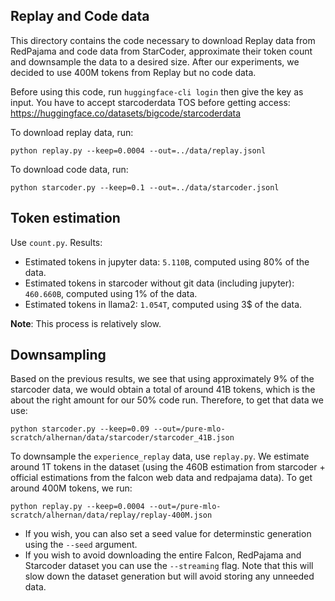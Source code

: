 ## Replay and Code data

This directory contains the code necessary to download Replay data from RedPajama and code data from StarCoder, approximate their token count and downsample the data to a desired size. After our experiments, we decided to use 400M tokens from Replay but no code data.

Before using this code, run `huggingface-cli login` then give the key as input.
You have to accept starcoderdata TOS before getting access: https://huggingface.co/datasets/bigcode/starcoderdata

To download replay data, run:
```
python replay.py --keep=0.0004 --out=../data/replay.jsonl
```

To download code data, run: 
```
python starcoder.py --keep=0.1 --out=../data/starcoder.jsonl
```

## Token estimation

Use `count.py`.
Results:

- Estimated tokens in jupyter data: `5.110B`, computed using 80% of the data.
- Estimated tokens in starcoder without git data (including jupyter): `460.660B`, computed using 1% of the data.
- Estimated tokens in llama2: `1.054T`, computed using 3$ of the data.

**Note**: This process is relatively slow.

## Downsampling

Based on the previous results, we see that using approximately 9% of the starcoder data, we would obtain a total of around 41B tokens, which is the about the right amount for our 50% code run.
Therefore, to get that data we use:
```
python starcoder.py --keep=0.09 --out=/pure-mlo-scratch/alhernan/data/starcoder/starcoder_41B.json
```

To downsample the `experience_replay` data, use `replay.py`.
We estimate around 1T tokens in the dataset (using the 460B estimation from starcoder + official estimations from the falcon web data and redpajama data).
To get around 400M tokens, we run:
```
python replay.py --keep=0.0004 --out=/pure-mlo-scratch/alhernan/data/replay/replay-400M.json
```

- If you wish, you can also set a seed value for determinstic generation using the `--seed` argument.
- If you wish to avoid downloading the entire Falcon, RedPajama and Starcoder dataset you can use the `--streaming` flag.
  Note that this will slow down the dataset generation but will avoid storing any unneeded data.
